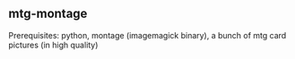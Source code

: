 mtg-montage
-----------

Prerequisites: python, montage (imagemagick binary), a bunch of mtg card pictures (in high quality)
